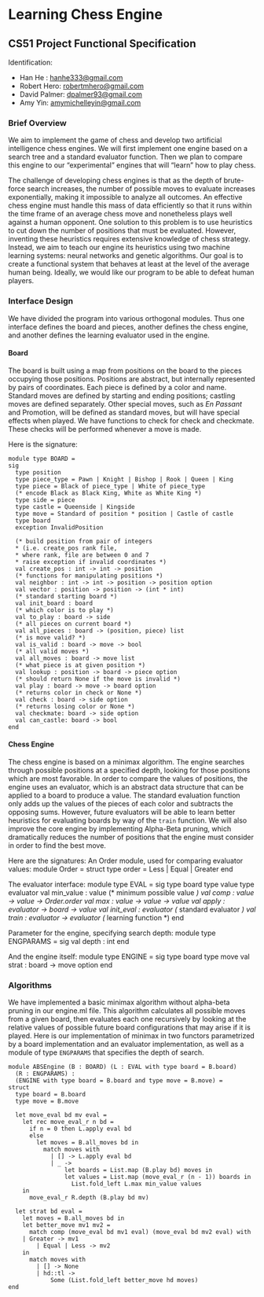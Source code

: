 # Learning Chess Engine #
## CS51 Project Functional Specification ##

Identification:

* Han He : hanhe333@gmail.com
* Robert Hero: robertmhero@gmail.com
* David Palmer: dpalmer93@gmail.com
* Amy Yin: amymichelleyin@gmail.com

### Brief Overview ###

We aim to implement the game of chess and develop two artificial intelligence chess engines.  We will first implement one engine based on a search tree and a standard evaluator function.  Then we plan to compare this engine to our “experimental” engines that will “learn” how to play chess.

The challenge of developing chess engines is that as the depth of brute-force search increases, the number of possible moves to evaluate increases exponentially, making it impossible to analyze all outcomes. An effective chess engine must handle this mass of data efficiently so that it runs within the time frame of an average chess move and nonetheless plays well against a human opponent. One solution to this problem is to use heuristics to cut down the number of positions that must be evaluated.  However, inventing these heuristics requires extensive knowledge of chess strategy. Instead, we aim to teach our engine its heuristics using two machine learning systems: neural networks and genetic algorithms. Our goal is to create a functional system that behaves at least at the level of the average human being. Ideally, we would like our program to be able to defeat human players.

### Interface Design ###

We have divided the program into various orthogonal modules.  Thus one interface defines the board and pieces, another defines the chess engine, and another defines the learning evaluator used in the engine.

#### Board ####

The board is built using a map from positions on the board to the pieces occupying those positions.  Positions are abstract, but internally represented by pairs of coordinates. Each piece is defined by a color and name. Standard moves are defined by starting and ending positions; castling moves are defined separately.  Other special moves, such as *En Passant* and Promotion, will be defined as standard moves, but will have special effects when played. We have functions to check for check and checkmate. These checks will be performed whenever a move is made.

Here is the signature:

    module type BOARD =
    sig
      type position
      type piece_type = Pawn | Knight | Bishop | Rook | Queen | King
      type piece = Black of piece_type | White of piece_type
      (* encode Black as Black King, White as White King *)
      type side = piece
      type castle = Queenside | Kingside
      type move = Standard of position * position | Castle of castle
      type board
      exception InvalidPosition
    
      (* build position from pair of integers
      * (i.e. create_pos rank file,
      * where rank, file are between 0 and 7
      * raise exception if invalid coordinates *)
      val create_pos : int -> int -> position
      (* functions for manipulating positions *)
      val neighbor : int -> int -> position -> position option
      val vector : position -> position -> (int * int)
      (* standard starting board *)
      val init_board : board
      (* which color is to play *)
      val to_play : board -> side
      (* all pieces on current board *)
      val all_pieces : board -> (position, piece) list
      (* is move valid? *)
      val is_valid : board -> move -> bool
      (* all valid moves *)
      val all_moves : board -> move list
      (* what piece is at given position *)
      val lookup : position -> board -> piece option
      (* should return None if the move is invalid *)
      val play : board -> move -> board option
      (* returns color in check or None *)
      val check : board -> side option
      (* returns losing color or None *)
      val checkmate: board -> side option
      val can_castle: board -> bool
    end

#### Chess Engine ####

The chess engine is based on a minimax algorithm. The engine searches through possible positions at a specified depth, looking for those positions which are most favorable.  In order to compare the values of positions, the engine uses an evaluator, which is an abstract data structure that can be applied to a board to produce a value. The standard evaluation function only adds up the values of the pieces of each color and subtracts the opposing sums. However, future evaluators will be able to learn better heuristics for evaluating boards by way of the `train` function. We will also improve the core engine by implementing Alpha-Beta pruning, which dramatically reduces the number of positions that the engine must consider in order to find the best move.

Here are the signatures:
An Order module, used for comparing evaluator values:
    module Order =
    struct
      type order = Less | Equal | Greater
    end

The evaluator interface:
    module type EVAL =
    sig
      type board
      type value
      type evaluator
      val min_value : value (* minimum possible value *)
      val comp : value -> value -> Order.order
      val max : value -> value -> value
      val apply : evaluator -> board -> value
      val init_eval : evaluator (* standard evaluator *)
      val train : evaluator -> evaluator (* learning function *)
    end

Parameter for the engine, specifying search depth:
    module type ENGPARAMS =
    sig
      val depth : int
    end

And the engine itself:
    module type ENGINE =
    sig
      type board
      type move
      val strat : board -> move option
    end

### Algorithms ###

We have implemented a basic minimax algorithm without alpha-beta pruning in our engine.ml file. This algorithm calculates all possible moves from a given board, then evaluates each one recursively by looking at the relative values of possible future board configurations that may arise if it is played.  Here is our implementation of minimax in two functors parametrized by a board implementation and an evaluator implementation, as well as a module of type `ENGPARAMS` that specifies the depth of search.

    module ABSEngine (B : BOARD) (L : EVAL with type board = B.board)
      (R : ENGPARAMS) :
      (ENGINE with type board = B.board and type move = B.move) =
    struct
      type board = B.board
      type move = B.move
    
      let move_eval bd mv eval =
        let rec move_eval_r n bd =
          if n = 0 then L.apply eval bd
          else
            let moves = B.all_moves bd in
              match moves with
                | [] -> L.apply eval bd
                | _ ->
                    let boards = List.map (B.play bd) moves in
                    let values = List.map (move_eval_r (n - 1)) boards in
                      List.fold_left L.max min_value values
        in
          move_eval_r R.depth (B.play bd mv)
    
      let strat bd eval =
        let moves = B.all_moves bd in
        let better_move mv1 mv2 =
          match comp (move_eval bd mv1 eval) (move_eval bd mv2 eval) with
	    | Greater -> mv1
            | Equal | Less -> mv2
        in
          match moves with
            | [] -> None
            | hd::tl ->
                Some (List.fold_left better_move hd moves)
    end